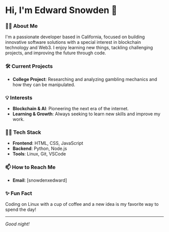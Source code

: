 # Hi, I'm Edward Snowden 👋

### 👨‍💻 About Me
I'm a passionate developer based in California, focused on building innovative software solutions with a special interest in blockchain technology and Web3. I enjoy learning new things, tackling challenging projects, and improving the future through code.

### 🛠️ Current Projects
- **College Project**: Researching and analyzing gambling mechanics and how they can be manipulated.

### 💡 Interests
- **Blockchain & AI**: Pioneering the next era of the internet.
- **Learning & Growth**: Always seeking to learn new skills and improve my work.

### 🧑‍💻 Tech Stack
- **Frontend**: HTML, CSS, JavaScript
- **Backend**: Python, Node.js
- **Tools**: Linux, Git, VSCode

### 📫 How to Reach Me
- **Email**: [snowdenxedward]


### ✨ Fun Fact
Coding on Linux with a cup of coffee and a new idea is my favorite way to spend the day!

---

*Good night!*
